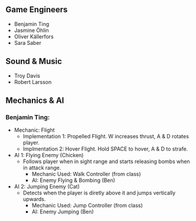 ## Game Engineers
- Benjamin Ting
- Jasmine Öhlin
- Oliver Källerfors
- Sara Saber

## Sound & Music
- Troy Davis
- Robert Larsson

## Mechanics & AI
### Benjamin Ting:
- Mechanic: Flight
  - Implementation 1: Propelled Flight. W increases thrust, A & D rotates player. 
  - Implmentation 2: Hover Flight. Hold SPACE to hover, A & D to strafe.
- AI 1: Flying Enemy (Chicken)
  - Follows player when in sight range and starts releasing bombs when in attack range.
     - Mechanic Used: Walk Controller (from class)
     - AI: Enemy Flying & Bombing (Ben)
- AI 2: Jumping Enemy (Cat)
   - Detects when the player is diretly above it and jumps vertically upwards.
     - Mechanic Used: Jump Controller (from class)
     - AI: Enemy Jumping (Ben)
